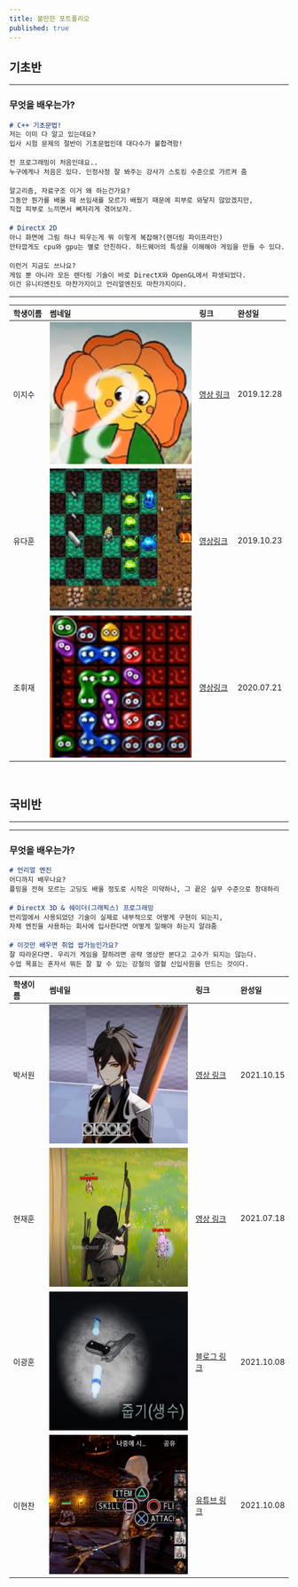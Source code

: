 ```yaml
---
title: 볼만한 포트폴리오
published: true
---
```


## 기초반
---
### 무엇을 배우는가?
```markdown
# C++ 기초문법!
저는 이미 다 알고 있는데요?
입사 시험 문제의 절반이 기초문법인데 대다수가 불합격함!

전 프로그래밍이 처음인데요..
누구에게나 처음은 있다. 인정사정 잘 봐주는 강사가 스토킹 수준으로 가르켜 줌

알고리즘, 자료구조 이거 왜 하는건가요?
그동안 뭔가를 배울 때 쓰임새를 모르기 배웠기 때문에 피부로 와닿지 않았겠지만,
직접 피부로 느끼면서 뼈저리게 겪어보자.

# DirectX 2D
아니 화면에 그림 하나 띄우는게 뭐 이렇게 복잡해?(렌더링 파이프라인)
안타깝게도 cpu와 gpu는 별로 안친하다. 하드웨어의 특성을 이해해야 게임을 만들 수 있다.

이런거 지금도 쓰나요?
게임 뿐 아니라 모든 렌더링 기술이 바로 DirectX와 OpenGL에서 파생되었다.
이건 유니티엔진도 마찬가지이고 언리얼엔진도 마찬가지이다.
```

***

|학생이름|썸네일|링크|완성일|
|:---|:---|:---|:---|
|이지수|![Images/Portfolio/Cuphead.png](Images/Portfolio/Cuphead.png)|[영상 링크](https://cafe.naver.com/sgagamedev/1413)|2019.12.28|
|유다훈|![Images/Portfolio/NecroDancer.png](Images/Portfolio/NecroDancer.png)|[영상링크](https://cafe.naver.com/sgagamedev/929)|2019.10.23|
|조휘재|![Images/Portfolio/PuyoPuyo.png](Images/Portfolio/PuyoPuyo.png)|[영상링크](https://cafe.naver.com/sgagamedev/2628)|2020.07.21|

<br>

## 국비반
***
---
### 무엇을 배우는가?
```markdown
# 언리얼 엔진
어디까지 배우나요?
플밍을 전혀 모르는 고딩도 배울 정도로 시작은 미약하나, 그 끝은 실무 수준으로 창대하리

# DirectX 3D & 쉐이더(그래픽스) 프로그래밍
언리얼에서 사용되었던 기술이 실제로 내부적으로 어떻게 구현이 되는지,
자체 엔진을 사용하는 회사에 입사한다면 어떻게 일해야 하는지 알랴줌

# 이것만 배우면 취업 쌉가능인가요?
잘 따라온다면. 우리가 게임을 잘하려면 공략 영상만 본다고 고수가 되지는 않는다.
수업 목표는 혼자서 뭐든 잘 할 수 있는 강철의 열혈 신입사원을 만드는 것이다.
```

|학생이름|썸네일|링크|완성일|
|:---|:---|:---|:---|
|박서원|![Images/Portfolio/OneShin.png](Images/Portfolio/OneShin.png)|[영상 링크](https://cafe.naver.com/sgagamedev/4737)|2021.10.15|
|현재훈|![Images/Portfolio/Zelda.png](Images/Portfolio/Zelda.png)|[영상 링크](https://cafe.naver.com/sgagamedev/4297)|2021.07.18|
|이광훈|![Images/Portfolio/Horror.png](Images/Portfolio/Horror.png)|[블로그 링크](https://blog.naver.com/aleff123/222531207205)|2021.10.08|
|이현찬|![Images/Portfolio/Paragon.png](Images/Portfolio/Paragon.png)|[유튜브 링크](https://www.youtube.com/watch?v=jzMu2XIu-t8)|2021.10.08|